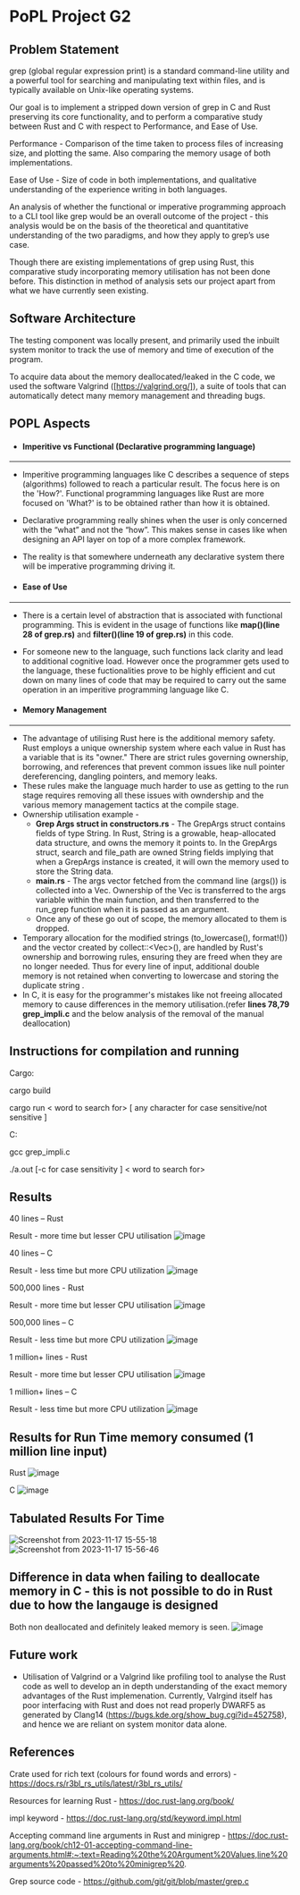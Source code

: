 # PoPL Project G2

Problem Statement
-----------------
grep (global regular expression print) is a standard command-line utility and a powerful tool for searching and manipulating text within files, and is typically available on Unix-like operating systems.

Our goal is to implement a stripped down version of grep in C and Rust preserving its core functionality, and to perform a comparative study between Rust and C with respect to Performance, and Ease of Use.

Performance - Comparison of the time taken to process files of increasing size, and plotting the same. Also comparing the memory usage of both implementations.

Ease of Use - Size of code in both implementations, and qualitative understanding of the experience writing in both languages.

An analysis of whether the functional or imperative programming approach to a CLI tool like grep would be an overall outcome of the project - this analysis would be on the basis of the theoretical and quantitative understanding of the two paradigms, and how they apply to grep’s use case.

Though there are existing implementations of grep using Rust, this comparative study incorporating memory utilisation has not been done before. This distinction in method of analysis sets our project apart from what we have currently seen existing. 


Software Architecture
---------------------
The testing component was locally present, and primarily used the inbuilt system monitor to track the use of memory and time of execution of the program. 

To acquire data about the memory deallocated/leaked in the C code, we used the software Valgrind ([https://valgrind.org/]), a suite of tools that can automatically detect many memory management and threading bugs. 

POPL Aspects
------------
- #### Imperitive vs Functional (Declarative programming language)
----------------------------------------------------------
- Imperitive programming languages like C describes a sequence of steps (algorithms) followed to reach a particular result. The focus here is on the 'How?'.
Functional programming languages like Rust are more focused on 'What?' is to be obtained rather than how it is obtained.

- Declarative programming really shines when the user is only concerned with the “what” and not the “how”. This makes sense in cases like when designing an API layer on top of a more complex framework.

- The reality is that somewhere underneath any declarative system there will be imperative programming driving it.

- #### Ease of Use
------------------
- There is a certain level of abstraction that is associated with functional programming. This is evident in the usage of functions like **map()(line 28 of grep.rs)** and **filter()(line 19 of grep.rs)** in this code. 

- For someone new to the language, such functions lack clarity and lead to additional cognitive load. However once the programmer gets used to the language, these fuctionalities prove to be highly efficient and cut down on many lines of code that may be required to carry out the same operation in an imperitive programming language like C.

- #### Memory Management
-------------------------
- The advantage of utilising Rust here is the additional memory safety. Rust employs a unique ownership system where each value in Rust has a variable that is its "owner." There are strict rules governing ownership, borrowing, and references that prevent common issues like null pointer dereferencing, dangling pointers, and memory leaks.
- These rules make the language much harder to use as getting to the run stage requires removing all these issues with owndership and the various memory management tactics at the compile stage.
- Ownership utilisation example -
  - **Grep Args struct in constructors.rs** - The GrepArgs struct contains fields of type String. In Rust, String is a growable, heap-allocated data structure, and owns the memory it points to. In the GrepArgs struct, search and file_path are owned String fields implying that when a GrepArgs instance is created, it will own the memory used to store the String data.
  - **main.rs** - The args vector fetched from the command line (args()) is collected into a Vec<String>. Ownership of the Vec<String> is transferred to the args variable within the main function, and then transferred to the run_grep function when it is passed as an argument.
  - Once any of these go out of scope, the memory allocated to them is dropped.
- Temporary allocation for the modified strings (to_lowercase(), format!()) and the vector created by collect::<Vec<String>>(), are handled by Rust's ownership and borrowing rules, ensuring they are freed when they are no longer needed. Thus for every line of input, additional double memory is not retained when converting to lowercase and storing the duplicate string .
- In C, it is easy for the programmer's mistakes like not freeing allocated memory to cause differences in the memory utilisation.(refer **lines 78,79 grep_impli.c** and the below analysis of the removal of the manual deallocation)

Instructions for compilation and running
-----------------------------------------
Cargo:

cargo build 

cargo run < word to search for> <file in which to search > [ any character for case sensitive/not sensitive ]

C:

gcc grep_impli.c

./a.out [-c for case sensitivity ] < word to search for> <file in which to search >

Results
---------
40 lines  – Rust

Result - more time but lesser CPU utilisation
![image](https://github.com/shreya-aiyer/PoPL_Project_G2/assets/92772716/63d7aec2-7802-45e6-8be1-6b4bfc1464c0)

40 lines  – C 

Result - less time but more CPU utilization
![image](https://github.com/shreya-aiyer/PoPL_Project_G2/assets/92772716/92e23985-a34f-49a8-9862-dd9c9d9f40e3)

500,000 lines - Rust 

Result - more time but lesser CPU utilisation
![image](https://github.com/shreya-aiyer/PoPL_Project_G2/assets/92772716/12a166d9-299b-4cd8-90c1-8f8dc985b0c7)



500,000 lines – C 

Result - less time but more CPU utilization
![image](https://github.com/shreya-aiyer/PoPL_Project_G2/assets/92772716/c2107eff-fe3a-4cd1-bca2-4b54711a73b5)


1 million+ lines - Rust 

Result - more time but lesser CPU utilisation
![image](https://github.com/shreya-aiyer/PoPL_Project_G2/assets/92772716/0a3e2e13-e98c-452d-9ed0-22f54b531f3e)


1 million+ lines – C 

Result - less time but more CPU utilization
![image](https://github.com/shreya-aiyer/PoPL_Project_G2/assets/92772716/2b4e13fb-0988-4b1f-b217-a622cc176d2a)

Results for Run Time memory consumed (1 million line input)
------
Rust
![image](https://github.com/shreya-aiyer/PoPL_Project_G2/assets/93695659/5864dbe7-dedc-44c8-977e-e978b239f9c5)


C
![image](https://github.com/shreya-aiyer/PoPL_Project_G2/assets/93695659/dcb22fad-b80d-44b8-a709-f57383c96f2b)


Tabulated Results For Time
---------------------------
![Screenshot from 2023-11-17 15-55-18](https://github.com/shreya-aiyer/PoPL_Project_G2/assets/93695659/abf46738-333e-4f48-9b28-71d877c2e3d7)
![Screenshot from 2023-11-17 15-56-46](https://github.com/shreya-aiyer/PoPL_Project_G2/assets/93695659/f2f34e89-6b36-42cf-a69c-eff3b77df50a)

Difference in data when failing to deallocate memory in C - this is not possible to do in Rust due to how the langauge is designed
----
Both non deallocated and definitely leaked memory is seen.
![image](https://github.com/shreya-aiyer/PoPL_Project_G2/assets/93695659/b1ef3aba-db81-4e1b-a6a6-165c40742fb6)

Future work
-----------
- Utilisation of Valgrind or a Valgrind like profiling tool to analyse the Rust code as well to develop an in depth understanding of the exact memory advantages of the Rust implemenation. Currently, Valrgind itself has poor interfacing with Rust and does not read properly DWARF5 as generated by Clang14 (https://bugs.kde.org/show_bug.cgi?id=452758), and hence we are reliant on system monitor data alone.


References
----------
Crate used for rich text (colours for found words and errors) - https://docs.rs/r3bl_rs_utils/latest/r3bl_rs_utils/

Resources for learning Rust - https://doc.rust-lang.org/book/

impl keyword - https://doc.rust-lang.org/std/keyword.impl.html

Accepting command line arguments in Rust and minigrep - https://doc.rust-lang.org/book/ch12-01-accepting-command-line-arguments.html#:~:text=Reading%20the%20Argument%20Values,line%20arguments%20passed%20to%20minigrep%20.

Grep source code - https://github.com/git/git/blob/master/grep.c
